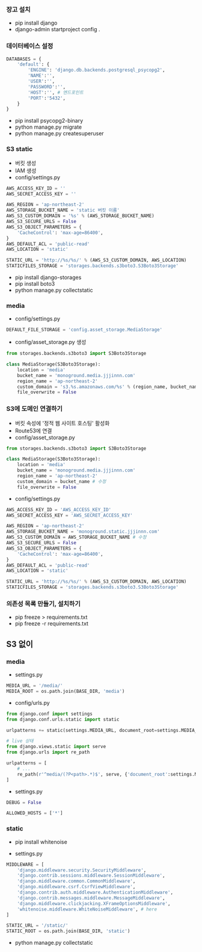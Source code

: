 ### 장고 설치
- pip install django
- django-admin startproject config .

### 데이터베이스 설정
```python
DATABASES = {
    'default': {
        'ENGINE': 'django.db.backends.postgresql_psycopg2',
        'NAME':'',
        'USER':'',
        'PASSWORD':'',
        'HOST':'', # 엔드포인트
        'PORT':'5432',
    }
}
```
- pip install psycopg2-binary
- python manage.py migrate
- python manage.py createsuperuser

### S3 static
- 버킷 생성
- IAM 생성
- config/settings.py
```python
AWS_ACCESS_KEY_ID = ''
AWS_SECRET_ACCESS_KEY = ''

AWS_REGION = 'ap-northeast-2'
AWS_STORAGE_BUCKET_NAME = 'static 버킷 이름'
AWS_S3_CUSTOM_DOMAIN = '%s' % (AWS_STORAGE_BUCKET_NAME)
AWS_S3_SECURE_URLS = False
AWS_S3_OBJECT_PARAMETERS = {
    'CacheControl': 'max-age=86400',
}
AWS_DEFAULT_ACL = 'public-read'
AWS_LOCATION = 'static'

STATIC_URL = 'http://%s/%s/' % (AWS_S3_CUSTOM_DOMAIN, AWS_LOCATION)
STATICFILES_STORAGE = 'storages.backends.s3boto3.S3Boto3Storage'
```
- pip install django-storages
- pip install boto3
- python manage.py collectstatic

### media
- config/settings.py
```python
DEFAULT_FILE_STORAGE = 'config.asset_storage.MediaStorage'
```
- config/asset_storage.py 생성
```python
from storages.backends.s3boto3 import S3Boto3Storage

class MediaStorage(S3Boto3Storage):
    location = 'media'
    bucket_name = 'monoground.media.jjjinnn.com'
    region_name = 'ap-northeast-2'
    custom_domain = 's3.%s.amazonaws.com/%s' % (region_name, bucket_name)
    file_overwrite = False
```

### S3에 도메인 연결하기
- 버킷 속성에 '정적 웹 사이트 호스팅' 활성화
- Route53에 연결
- config/asset_storage.py
```python
from storages.backends.s3boto3 import S3Boto3Storage

class MediaStorage(S3Boto3Storage):
    location = 'media'
    bucket_name = 'monoground.media.jjjinnn.com'
    region_name = 'ap-northeast-2'
    custom_domain = bucket_name # 수정
    file_overwrite = False
```
- config/settings.py
```python
AWS_ACCESS_KEY_ID = 'AWS_ACCESS_KEY_ID'
AWS_SECRET_ACCESS_KEY = 'AWS_SECRET_ACCESS_KEY'

AWS_REGION = 'ap-northeast-2'
AWS_STORAGE_BUCKET_NAME = 'monoground.static.jjjinnn.com'
AWS_S3_CUSTOM_DOMAIN = AWS_STORAGE_BUCKET_NAME # 수정
AWS_S3_SECURE_URLS = False
AWS_S3_OBJECT_PARAMETERS = {
    'CacheControl': 'max-age=86400',
}
AWS_DEFAULT_ACL = 'public-read'
AWS_LOCATION = 'static'

STATIC_URL = 'http://%s/%s/' % (AWS_S3_CUSTOM_DOMAIN, AWS_LOCATION)
STATICFILES_STORAGE = 'storages.backends.s3boto3.S3Boto3Storage'
```

### 의존성 목록 만들기, 설치하기
- pip freeze > requirements.txt
- pip freeze -r requirements.txt

## S3 없이
### media
- settings.py
```python
MEDIA_URL = '/media/'
MEDIA_ROOT = os.path.join(BASE_DIR, 'media')
```
- config/urls.py
```python
from django.conf import settings
from django.conf.urls.static import static

urlpatterns += static(settings.MEDIA_URL, document_root=settings.MEDIA_ROOT)

# live 상태
from django.views.static import serve
from django.urls import re_path

urlpatterns = [
    # ...
    re_path(r'^media/(?P<path>.*)$', serve, {'document_root':settings.MEDIA_ROOT}),
]
```
- settings.py
```python
DEBUG = False

ALLOWED_HOSTS = ['*']
```

### static
- pip install whitenoise

- settings.py
```python
MIDDLEWARE = [
    'django.middleware.security.SecurityMiddleware',
    'django.contrib.sessions.middleware.SessionMiddleware',
    'django.middleware.common.CommonMiddleware',
    'django.middleware.csrf.CsrfViewMiddleware',
    'django.contrib.auth.middleware.AuthenticationMiddleware',
    'django.contrib.messages.middleware.MessageMiddleware',
    'django.middleware.clickjacking.XFrameOptionsMiddleware',
    'whitenoise.middleware.WhiteNoiseMiddleware', # here
]

STATIC_URL = '/static/'
STATIC_ROOT = os.path.join(BASE_DIR, 'static')
```

- python manage.py collectstatic
